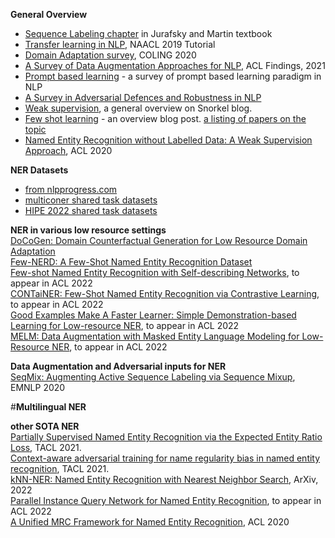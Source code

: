**General Overview**
-  [Sequence Labeling chapter](https://web.stanford.edu/~jurafsky/slp3/8.pdf) in Jurafsky and Martin textbook  
- [Transfer learning in NLP](https://aclanthology.org/N19-5004/), NAACL 2019 Tutorial  
- [Domain Adaptation survey](https://aclanthology.org/2020.coling-main.603.pdf), COLING 2020  
- [A Survey of Data Augmentation Approaches for NLP](https://aclanthology.org/2021.findings-acl.84.pdf), ACL Findings, 2021  
- [Prompt based learning](https://arxiv.org/abs/2107.13586) - a survey of prompt based learning paradigm in NLP  
- [A Survey in Adversarial Defences and Robustness in NLP](https://arxiv.org/abs/2203.06414)  
- [Weak supervision](https://www.snorkel.org/blog/weak-supervision), a general overview on Snorkel blog.   
- [Few shot learning](https://analyticsindiamag.com/an-introductory-guide-to-few-shot-learning-for-beginners/) - an overview blog post. [a listing of papers on the topic](https://github.com/zhjohnchan/awesome-few-shot-learning-in-nlp#survey)
- [Named Entity Recognition without Labelled Data: A Weak Supervision Approach](https://aclanthology.org/2020.acl-main.139/), ACL 2020


**NER Datasets**
- [from nlpprogress.com](http://nlpprogress.com/english/named_entity_recognition.html)  
- [multiconer shared task datasets](https://multiconer.github.io/)
- [HIPE 2022 shared task datasets](https://github.com/hipe-eval/HIPE-2022-data)

**NER in various low resource settings**  
[DoCoGen: Domain Counterfactual Generation for Low Resource Domain Adaptation](https://arxiv.org/abs/2202.12350)  
[Few-NERD: A Few-Shot Named Entity Recognition Dataset](https://arxiv.org/abs/2105.07464)  
[Few-shot Named Entity Recognition with Self-describing Networks](https://arxiv.org/abs/2203.12252), to appear in ACL 2022   
[CONTaiNER: Few-Shot Named Entity Recognition via Contrastive Learning](https://arxiv.org/abs/2109.07589), to appear in ACL 2022  
[Good Examples Make A Faster Learner: Simple Demonstration-based Learning for Low-resource NER](https://arxiv.org/abs/2110.08454), to appear in ACL 2022  
[MELM: Data Augmentation with Masked Entity Language Modeling for Low-Resource NER](https://arxiv.org/abs/2108.13655), to appear in ACL 2022

**Data Augmentation and Adversarial inputs for NER**  
[SeqMix: Augmenting Active Sequence Labeling via Sequence Mixup](https://rongzhizhang.org/pdf/emnlp20_SeqMix.pdf), EMNLP 2020

#**Multilingual NER**  

**other SOTA NER**  
[Partially Supervised Named Entity Recognition via the Expected Entity Ratio Loss](https://transacl.org/ojs/index.php/tacl/article/view/2981), TACL 2021.   
[Context-aware adversarial training for name regularity bias in named entity recognition](https://aclanthology.org/2021.tacl-1.36/), TACL 2021.  
[kNN-NER: Named Entity Recognition with Nearest Neighbor Search](https://arxiv.org/abs/2203.17103), ArXiv, 2022  
[Parallel Instance Query Network for Named Entity Recognition](https://arxiv.org/abs/2203.10545), to appear in ACL 2022  
[A Unified MRC Framework for Named Entity Recognition](https://aclanthology.org/2020.acl-main.519.pdf), ACL 2020  

